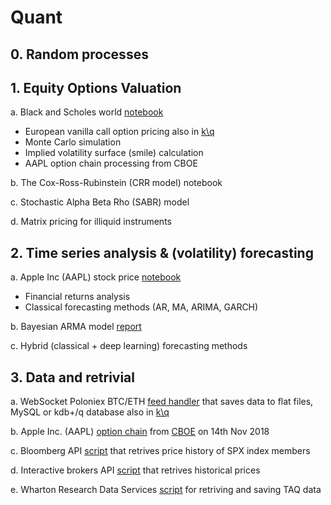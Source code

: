 # Quant

## 0. Random processes

## 1. Equity Options Valuation

a. Black and Scholes world [notebook](https://github.com/0x3W/Quant/blob/master/Black-Scholes%20World.ipynb)
 - European vanilla call option pricing also in [k\q](https://github.com/0x3W/randomScripts/blob/master/useful.q)
 - Monte Carlo simulation 
 - Implied volatility surface (smile) calculation
 - AAPL option chain processing from CBOE
 
b. The Cox-Ross-Rubinstein (CRR model) notebook

c. Stochastic Alpha Beta Rho (SABR) model

d. Matrix pricing for illiquid instruments

## 2. Time series analysis & (volatility) forecasting

a. Apple Inc (AAPL) stock price [notebook](https://github.com/0x3W/Quant/blob/master/Time-Series%20Forecasting.ipynb)
- Financial returns analysis
- Classical forecasting methods (AR, MA, ARIMA, GARCH)

b. Bayesian ARMA model [report](https://github.com/0x3W/MSc-Data-Science/blob/master/SDS/SDSII%20-%20Final%20Project%20-%201772953.pdf)

c. Hybrid (classical + deep learning) forecasting methods

 ## 3. Data and retrivial
 
a. WebSocket Poloniex BTC/ETH [feed handler](https://github.com/0x3W/Quant/blob/master/Poloniex-BTCETH-SQL-WebSocket-FeedHandler.py) that saves data to flat files, MySQL or kdb+/q database also in [k\q](https://github.com/0x3W/randomScripts/blob/master/useful.q) 

b. Apple Inc. (AAPL) [option chain](https://github.com/0x3W/Quant/blob/master/AAPL.dat) from [CBOE](http://www.cboe.com/delayedquote/quote-table) on 14th Nov 2018

c. Bloomberg API [script](https://github.com/0x3W/randomScripts/blob/master/BloombergAPI-SPXmembersHistData.py) that retrives price history of SPX index members

d. Interactive brokers API [script](https://github.com/0x3W/randomScripts/blob/master/IBapi-sample2.R) that retrives historical prices 

e. Wharton Research Data Services [script](https://github.com/0x3W/Quant/blob/master/WRDS.ipynb) for retriving and saving TAQ data
